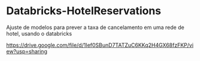 # Databricks-HotelReservations
Ajuste de modelos para prever a taxa de cancelamento em uma rede de hotel, usando o databricks



https://drive.google.com/file/d/1Ief0SBunD7TATZuC6KKq2H4GX68fzFKP/view?usp=sharing
